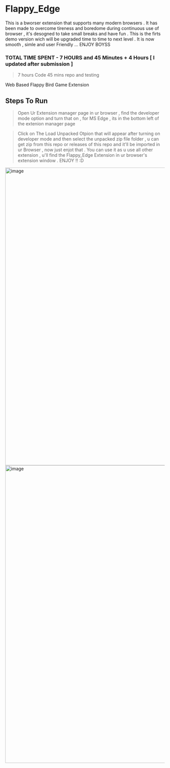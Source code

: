 # Flappy_Edge
This is a bworser extension that supports many modern browsers . It has been made to overcome tireness and boredome during continuous use of browser , it's desogned to take small breaks and have fun . This is the firts demo version wich will be upgraded time to time to next level . It is now smooth , simle and user Friendly ... ENJOY BOYSS

### TOTAL TIME SPENT - 7 HOURS and 45 Minutes  + 4 Hours [ I updated after submission ]

> 7 hours Code
> 45 mins repo and testing

Web Based Flappy Bird Game Extension

## Steps To Run

> Open Ur Extension manager page in ur browser , find the developer mode option and turn that on , for MS Edge , its in the bottom left of the extenion manager page

> Click on The Load Unpacked Otpion that will appear after turning on developer mode and then select the unpacked zip file folder , u can get zip from this repo or releases of this repo and it'll be imported in ur Browser , now just enjot that . You can use it as u use all other extension , u'll find the Flappy_Edge Extension in ur browser's extension window . ENJOY !! :D

<img width="1916" height="939" alt="image" src="https://github.com/user-attachments/assets/0258bbd4-797e-4e5a-863e-518bfbf76c5f" />

<img width="1916" height="939" alt="image" src="https://github.com/user-attachments/assets/9767de43-7fc2-4e3f-9bd5-5d1390eee880" />


